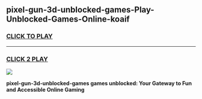 
## pixel-gun-3d-unblocked-games-Play-Unblocked-Games-Online-koaif
<h3>
<a href="https://premium76.site?title=pixel-gun-3d-unblocked-games&ref=25A">CLICK TO PLAY</a></h3>
<hr>

<h3>
<a href="https://premium76.site?title=pixel-gun-3d-unblocked-games&ref=25A">CLICK 2 PLAY</a>
  
</h3>

<a href="https://premium76.site?title=pixel-gun-3d-unblocked-games&ref=25A"><img src="https://clearcache.store/games.png"></a>


**pixel-gun-3d-unblocked-games games unblocked: Your Gateway to Fun and Accessible Online Gaming**
